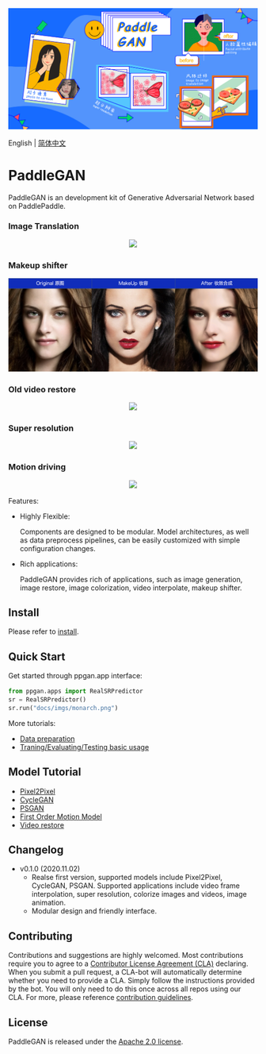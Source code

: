 <div align='center'>
  <img src='./docs/imgs/ppgan.jpg'>
</div>

English | [简体中文](./README.md)

# PaddleGAN

PaddleGAN is an development kit of Generative Adversarial Network based on PaddlePaddle.

### Image Translation
<div align='center'>
  <img src='./docs/imgs/horse2zebra.gif'>
</div>


### Makeup shifter
<div align='center'>
  <img src='./docs/imgs/makeup_shifter.png'>
</div>


### Old video restore
<div align='center'>
  <img src='./docs/imgs/color_sr_peking.gif'>
</div>

### Super resolution

<div align='center'>
  <img src='./docs/imgs/sr_demo.png'>
</div>

### Motion driving
<div align='center'>
  <img src='./docs/imgs/first_order.gif'>
</div>

Features:

- Highly Flexible:

  Components are designed to be modular. Model architectures, as well as data
preprocess pipelines, can be easily customized with simple configuration
changes.

- Rich applications:

  PaddleGAN provides rich of applications, such as image generation, image restore, image colorization, video interpolate, makeup shifter.

## Install

Please refer to [install](./docs/en_US/install.md).

## Quick Start

Get started through ppgan.app interface:

 ```python
 from ppgan.apps import RealSRPredictor
 sr = RealSRPredictor()
 sr.run("docs/imgs/monarch.png")
 ```

More tutorials:

- [Data preparation](./docs/en_US/data_prepare.md)
- [Traning/Evaluating/Testing basic usage](./docs/zh_CN/get_started.md)

## Model Tutorial

* [Pixel2Pixel](./docs/en_US/tutorials/pix2pix_cyclegan.md)
* [CycleGAN](./docs/en_US/tutorials/pix2pix_cyclegan.md)
* [PSGAN](./docs/en_US/tutorials/psgan.md)
* [First Order Motion Model](./docs/en_US/tutorials/motion_driving.md)
* [Video restore](./docs/zh_CN/tutorials/video_restore.md)


## Changelog

- v0.1.0 (2020.11.02)
  - Realse first version, supported models include Pixel2Pixel, CycleGAN, PSGAN. Supported applications include video frame interpolation, super resolution, colorize images and videos, image animation.
  - Modular design and friendly interface.

## Contributing

Contributions and suggestions are highly welcomed. Most contributions require you to agree to a [Contributor License Agreement (CLA)](https://cla-assistant.io/PaddlePaddle/PaddleGAN) declaring.
When you submit a pull request, a CLA-bot will automatically determine whether you need to provide a CLA. Simply follow the instructions provided by the bot. You will only need to do this once across all repos using our CLA.
For more, please reference [contribution guidelines](docs/en_US/contribute.md).

## License
PaddleGAN is released under the [Apache 2.0 license](LICENSE).
